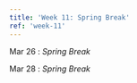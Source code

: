 ```yaml
---
title: 'Week 11: Spring Break'
ref: 'week-11'
---
```


Mar 26
: *Spring Break*

Mar 28
: *Spring Break*